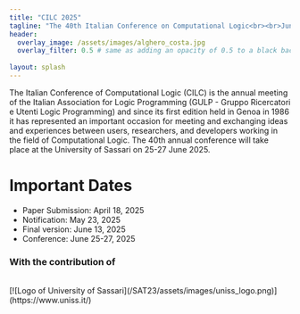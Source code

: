 ```yaml
---
title: "CILC 2025"
tagline: "The 40th Italian Conference on Computational Logic<br><br>June 25-27 Alghero, Italy"
header:
  overlay_image: /assets/images/alghero_costa.jpg
  overlay_filter: 0.5 # same as adding an opacity of 0.5 to a black background
  
layout: splash
---
```


The Italian Conference of Computational Logic (CILC) is the annual meeting of the Italian Association for Logic Programming (GULP - Gruppo Ricercatori e Utenti Logic Programming) and since its first edition held in Genoa in 1986 it has represented an important occasion for meeting and exchanging ideas and experiences between users, researchers, and developers working in the field of Computational Logic. The 40th annual conference will take place at the University of Sassari on 25-27 June 2025.

# Important Dates

- Paper Submission: April 18, 2025
- Notification: May 23, 2025
- Final version: June 13, 2025
- Conference: June 25-27, 2025

### With the contribution of
<br>
[![Logo of University of Sassari](/SAT23/assets/images/uniss_logo.png)](https://www.uniss.it/)

